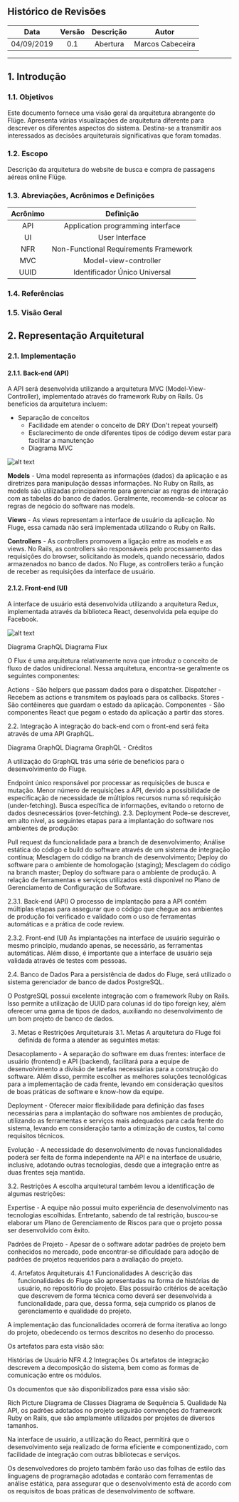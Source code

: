 ## Histórico de Revisões

| Data       | Versão | Descrição    | Autor             |
|:----------:|:------:|:------------:|:-----------------:|
| 04/09/2019 | 0.1    | Abertura     | Marcos Cabeceira  |

-----

## 1. Introdução

### 1.1. Objetivos

Este documento fornece uma visão geral da arquitetura abrangente do Flüge. Apresenta várias visualizações de arquitetura diferente para descrever os diferentes aspectos do sistema. Destina-se a transmitir aos interessados as decisões arquiteturais significativas que foram tomadas.

### 1.2. Escopo

Descrição da arquitetura do website de busca e compra de passagens aéreas online Flüge.

### 1.3. Abreviações, Acrônimos e Definições

| Acrônimo | Definição                             |
|:--------:|:-------------------------------------:|
| API      | Application programming interface     |
| UI       | User Interface                        |
| NFR      | Non-Functional Requirements Framework |
| MVC      | Model-view-controller                 |
| UUID     | Identificador Único Universal         |

### 1.4. Referências

### 1.5. Visão Geral

## 2. Representação Arquitetural

### 2.1. Implementação

#### 2.1.1. Back-end (API)

A API será desenvolvida utilizando a arquitetura MVC (Model-View-Controller), implementado através do framework Ruby on Rails. Os benefícios da arquitetura incluem:

* Separação de conceitos
  * Facilidade em atender o conceito de DRY (Don't repeat yourself)
  * Esclarecimento de onde diferentes tipos de código devem estar para facilitar a manutenção
  * Diagrama MVC

![alt text](https://github.com/DSW12018/fluge/wiki/images/mvc.png "Fluxo MVC")

**Models**  - Uma model representa as informações (dados) da aplicação e as diretrizes para manipulação dessas informações. No Ruby on Rails, as models são utilizadas principalmente para gerenciar as regras de interação com as tabelas do banco de dados. Geralmente, recomenda-se colocar as regras de negócio do software nas models.

**Views** - As views representam a interface de usuário da aplicação. No Fluge, essa camada não será implementada utilizando o Ruby on Rails.

**Controllers** - As controllers promovem a ligação entre as models e as views. No Rails, as controllers são responsáveis pelo processamento das requisições do browser, solicitando às models, quando necessário, dados armazenados no banco de dados. No Fluge, as controllers terão a função de receber as requisições da interface de usuário.

#### 2.1.2. Front-end (UI)

A interface de usuário está desenvolvida utilizando a arquitetura Redux, implementada através da biblioteca React, desenvolvida pela equipe do Facebook.

![alt text](https://camo.githubusercontent.com/9de527b9432cc9244dc600875b46b43311918b59/68747470733a2f2f73332e616d617a6f6e6177732e636f6d2f6d656469612d702e736c69642e65732f75706c6f6164732f3336343831322f696d616765732f323438343739302f415243482d5265647578322d657874656e6465642d7265616c2d6465636c657261746976652e676966 "Fluxo de dados Redux")


Diagrama GraphQL
Diagrama Flux

O Flux é uma arquitetura relativamente nova que introduz o conceito de fluxo de dados unidirecional. Nessa arquitetura, encontra-se geralmente os seguintes componentes:

Actions - São helpers que passam dados para o dispatcher.
Dispatcher - Recebem as actions e transmitem os payloads para os callbacks.
Stores - São contêineres que guardam o estado da aplicação.
Componentes  - São componentes React que pegam o estado da aplicação a partir das stores.

2.2. Integração
A integração do back-end com o front-end será feita através de uma API GraphQL.

Diagrama GraphQL Diagrama GraphQL - Créditos

A utilização do GraphQL trás uma série de benefícios para o desenvolvimento do Fluge.

Endpoint único responsável por processar as requisições de busca e mutação.
Menor número de requisições a API, devido a possibilidade de especificação de necessidade de múltiplos recursos numa só requisição (under-fetching).
Busca específica de informações, evitando o retorno de dados desnecessários (over-fetching).
2.3. Deployment
Pode-se descrever, em alto nível, as seguintes etapas para a implantação do software nos ambientes de produção:

Pull request da funcionalidade para a branch de desenvolvimento;
Análise estática do código e build do software através de um sistema de integração contínua;
Mesclagem do código na branch de desenvolvimento;
Deploy do software para o ambiente de homologação (staging);
Mesclagem do código na branch master;
Deploy do software para o ambiente de produção.
A relação de ferramentas e serviços utilizados está disponível no Plano de Gerenciamento de Configuração de Software.

2.3.1. Back-end (API)
O processo de implantação para a API contém múltiplas etapas para assegurar que o código que chegue aos ambientes de produção foi verificado e validado com o uso de ferramentas automáticas e a prática de code review.

2.3.2. Front-end (UI)
As implantações na interface de usuário seguirão o mesmo princípio, mudando apenas, se necessário, as ferramentas automáticas. Além disso, é importante que a interface de usuário seja validada através de testes com pessoas.

2.4. Banco de Dados
Para a persistência de dados do Fluge, será utilizado o sistema gerenciador de banco de dados PostgreSQL.

O PostgreSQL possui excelente integração com o framework Ruby on Rails. Isso permite a utilização de UUID para colunas id do tipo foreign key, além oferecer uma gama de tipos de dados, auxiliando no desenvolvimento de um bom projeto de banco de dados.

3. Metas e Restrições Arquiteturais
3.1. Metas
A arquitetura do Fluge foi definida de forma a atender as seguintes metas:

Desacoplamento - A separação do software em duas frentes: interface de usuário (frontend) e API (backend), facilitará para a equipe de desenvolvimento a divisão de tarefas necessárias para a construção do software. Além disso, permite escolher as melhores soluções tecnológicas para a implementação de cada frente, levando em consideração quesitos de boas práticas de software e know-how da equipe.

Deployment - Oferecer maior flexibilidade para definição das fases necessárias para a implantação do software nos ambientes de produção, utilizando as ferramentas e serviços mais adequados para cada frente do sistema, levando em consideração tanto a otimização de custos, tal como requisitos técnicos.

Evolução - A necessidade do desenvolvimento de novas funcionalidades poderá ser feita de forma independente na API e na interface de usuário, inclusive, adotando outras tecnologias, desde que a integração entre as duas frentes seja mantida.

3.2. Restrições
A escolha arquitetural também levou a identificação de algumas restrições:

Expertise - A equipe não possui muito experiência de desenvolvimento nas tecnologias escolhidas. Entretanto, sabendo de tal restrição, buscou-se elaborar um Plano de Gerenciamento de Riscos para que o projeto possa ser desenvolvido com êxito.

Padrões de Projeto - Apesar de o software adotar padrões de projeto bem conhecidos no mercado, pode encontrar-se dificuldade para adoção de padrões de projetos requeridos para a avaliação do projeto.

4. Artefatos Arquiteturais
4.1 Funcionalidades
A descrição das funcionalidades do Fluge são apresentadas na forma de histórias de usuário, no repositório do projeto. Elas possuirão critérios de aceitação que descrevem de forma técnica como deverá ser desenvolvida a funcionalidade, para que, dessa forma, seja cumprido os planos de gerenciamento e qualidade do projeto.

A implementação das funcionalidades ocorrerá de forma iterativa ao longo do projeto, obedecendo os termos descritos no desenho do processo.

Os artefatos para esta visão são:

Histórias de Usuário
NFR
4.2 Integrações
Os artefatos de integração descrevem a decomposição do sistema, bem como as formas de comunicação entre os módulos.

Os documentos que são disponibilizados para essa visão são:

Rich Picture
Diagrama de Classes
Diagrama de Sequência
5. Qualidade
Na API, os padrões adotados no projeto seguirão convenções do framework Ruby on Rails, que são amplamente utilizados por projetos de diversos tamanhos.

Na interface de usuário, a utilização do React, permitirá que o desenvolvimento seja realizado de forma eficiente e componentizado, com facilidade de integração com outras bibliotecas e serviços.

Os desenvolvedores do projeto também farão uso das folhas de estilo das linguagens de programação adotadas e contarão com ferramentas de análise estática, para assegurar que o desenvolvimento está de acordo com os requisitos de boas práticas de desenvolvimento de software.